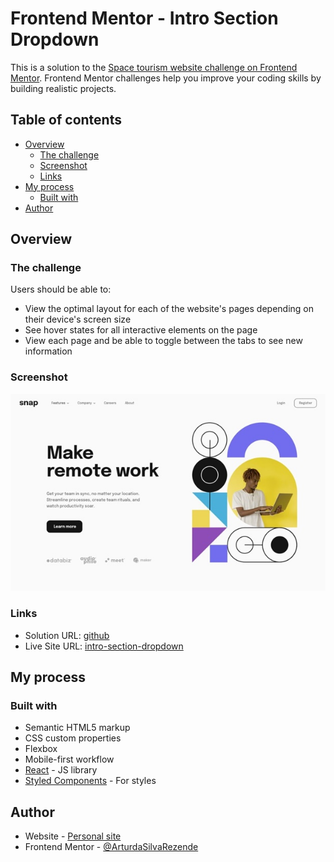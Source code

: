 # Frontend Mentor - Intro Section Dropdown

This is a solution to the [Space tourism website challenge on Frontend Mentor](https://www.frontendmentor.io/challenges/space-tourism-multipage-website-gRWj1URZ3). Frontend Mentor challenges help you improve your coding skills by building realistic projects. 

## Table of contents

- [Overview](#overview)
  - [The challenge](#the-challenge)
  - [Screenshot](#screenshot)
  - [Links](#links)
- [My process](#my-process)
  - [Built with](#built-with)
- [Author](#author)

## Overview

### The challenge

Users should be able to:

- View the optimal layout for each of the website's pages depending on their device's screen size
- See hover states for all interactive elements on the page
- View each page and be able to toggle between the tabs to see new information

### Screenshot

![space-langpage-image-home](https://github.com/ArturdaSilvaRezende/intro-section-frontendmentor/blob/master/intro-section-dropdown.jpg)

### Links

- Solution URL: [github](https://github.com/ArturdaSilvaRezende/intro-section-frontendmentor)
- Live Site URL: [intro-section-dropdown](https://intro-section-dropdown.netlify.app/)

## My process

### Built with

- Semantic HTML5 markup
- CSS custom properties
- Flexbox
- Mobile-first workflow
- [React](https://reactjs.org/) - JS library
- [Styled Components](https://styled-components.com/) - For styles

## Author

- Website - [Personal site](https://artur-silva-rezende.netlify.app/)
- Frontend Mentor - [@ArturdaSilvaRezende](https://www.frontendmentor.io/profile/ArturdaSilvaRezende)
